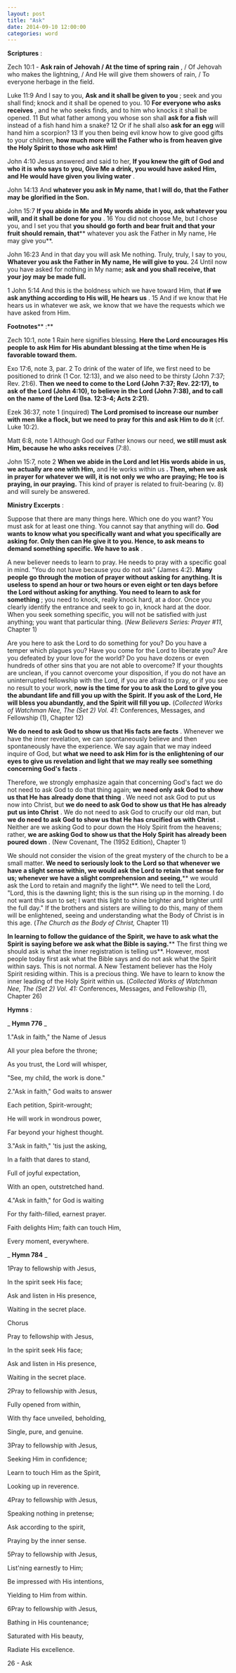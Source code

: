 ```yaml
---
layout: post
title: "Ask"
date: 2014-09-10 12:00:00
categories: word
---
```


**Scriptures** :

Zech 10:1 - **Ask rain of Jehovah / At the time of spring rain** , / Of Jehovah who makes the lightning, / And He will give them showers of rain, / To everyone herbage in the field.

Luke 11:9 And I say to you, **Ask and it shall be given to you** ; seek and you shall find; knock and it shall be opened to you. 10 **For everyone who asks receives** , and he who seeks finds, and to him who knocks it shall be opened. 11 But what father among you whose son shall **ask for a fish** will instead of a fish hand him a snake? 12 Or if he shall also **ask for an egg** will hand him a scorpion? 13 If you then being evil know how to give good gifts to your children, **how much more will the Father who is from heaven give the Holy Spirit to those who ask Him!**

John 4:10 Jesus answered and said to her, **If you knew the gift of God and who it is who says to you, Give Me a drink, you would have asked Him, and He would have given you living water** .

John 14:13 And **whatever you ask in My name, that I will do, that the Father may be glorified in the Son.**

John 15:7 **If you abide in Me and My words abide in you, ask whatever you will, and it shall be done for you** . 16 You did not choose Me, but I chose you, and I set you that **you should go forth and bear fruit and that your fruit should remain, that**** whatever you ask the Father in My name, He may give you**.

John 16:23 And in that day you will ask Me nothing. Truly, truly, I say to you, **Whatever you ask the Father in My name, He will give to you.** 24 Until now you have asked for nothing in My name; **ask and you shall receive, that your joy may be made full.**

1 John 5:14 And this is the boldness which we have toward Him, that **if we ask anything according to His will, He hears us** . 15 And if we know that He hears us in whatever we ask, we know that we have the requests which we have asked from Him.

**Footnotes**** :**

Zech 10:1, note 1 Rain here signifies blessing. **Here the Lord encourages His people to ask Him for His abundant blessing at the time when He is favorable toward them.**

Exo 17:6, note 3, par. 2 To drink of the water of life, we first need to be positioned to drink (1 Cor. 12:13), and we also need to be thirsty (John 7:37; Rev. 21:6). **Then we need to come to the Lord (John 7:37; Rev. 22:17), to ask of the Lord (John 4:10), to believe in the Lord (John 7:38), and to call on the name of the Lord (Isa. 12:3-4; Acts 2:21).**

Ezek 36:37, note 1 (inquired) **The Lord promised to increase our number with men like a flock, but we need to pray for this and ask Him to do it** (cf. Luke 10:2).

Matt 6:8, note 1 Although God our Father knows our need, **we still must ask Him, because he who asks receives** (7:8).

John 15:7, note 2 **When we abide in the Lord and let His words abide in us, we actually are one with Him,** and He works within us **. Then, when we ask in prayer for whatever we will, it is not only we who are praying; He too is praying, in our praying.** This kind of prayer is related to fruit-bearing (v. 8) and will surely be answered.

**Ministry Excerpts** :

Suppose that there are many things here. Which one do you want? You must ask for at least one thing. You cannot say that anything will do. **God wants to know what you specifically want and what you specifically are asking for. Only then can He give it to you. Hence, to ask means to demand something specific. We have to ask** .

A new believer needs to learn to pray. He needs to pray with a specific goal in mind. "You do not have because you do not ask" (James 4:2). **Many people go through the motion of prayer without asking for anything. It is useless to spend an hour or two hours or even eight or ten days before the Lord without asking for anything. You need to learn to ask for something** ; you need to knock, really knock hard, at a door. Once you clearly identify the entrance and seek to go in, knock hard at the door. When you seek something specific, you will not be satisfied with just anything; you want that particular thing. (_New Believers Series: Prayer #11_, Chapter 1)

Are you here to ask the Lord to do something for you? Do you have a temper which plagues you? Have you come for the Lord to liberate you? Are you defeated by your love for the world? Do you have dozens or even hundreds of other sins that you are not able to overcome? If your thoughts are unclean, if you cannot overcome your disposition, if you do not have an uninterrupted fellowship with the Lord, if you are afraid to pray, or if you see no result to your work, **now is the time for you to ask the Lord to give you the abundant life and fill you up with the Spirit. If you ask of the Lord, He will bless you abundantly, and the Spirit will fill you up.** (_Collected Works of Watchman Nee, The (Set 2) Vol. 41_: Conferences, Messages, and Fellowship (1), Chapter 12)

**We do need to ask God to show us that His facts are facts** . Whenever we have the inner revelation, we can spontaneously believe and then spontaneously have the experience. We say again that we may indeed inquire of God, but **what we need to ask Him for is the enlightening of our eyes to give us revelation and light that we may really see something concerning God's facts** .

Therefore, we strongly emphasize again that concerning God's fact we do not need to ask God to do that thing again; **we need only ask God to show us that He has already done that thing** . We need not ask God to put us now into Christ, but **we do need to ask God to show us that He has already put us into Christ** . We do not need to ask God to crucify our old man, but **we do need to ask God to show us that He has crucified us with Christ** . Neither are we asking God to pour down the Holy Spirit from the heavens; rather, **we are asking God to show us that the Holy Spirit has already been poured down** . (New Covenant, The (1952 Edition), Chapter 1)

We should not consider the vision of the great mystery of the church to be a small matter. **We need to seriously look to the Lord so that whenever we have a slight sense within, we would ask the Lord to retain that sense for us; whenever we have a slight comprehension and seeing,**** we would ask the Lord to retain and magnify the light**. We need to tell the Lord, "Lord, this is the dawning light; this is the sun rising up in the morning. I do not want this sun to set; I want this light to shine brighter and brighter until the full day." If the brothers and sisters are willing to do this, many of them will be enlightened, seeing and understanding what the Body of Christ is in this age. (_The Church as the Body of Christ,_ Chapter 11)

**In learning to follow the guidance of the Spirit, we have to ask what the Spirit is saying before we ask what the Bible is saying.**** The first thing we should ask is what the inner registration is telling us**. However, most people today first ask what the Bible says and do not ask what the Spirit within says. This is not normal. A New Testament believer has the Holy Spirit residing within. This is a precious thing. We have to learn to know the inner leading of the Holy Spirit within us. (_Collected Works of Watchman Nee, The (Set 2) Vol. 41:_ Conferences, Messages, and Fellowship (1), Chapter 26)

**Hymns** :

_ **Hymn 776** _

1."Ask in faith," the Name of Jesus

All your plea before the throne;

As you trust, the Lord will whisper,

"See, my child, the work is done."

2."Ask in faith," God waits to answer

Each petition, Spirit-wrought;

He will work in wondrous power,

Far beyond your highest thought.

3."Ask in faith," 'tis just the asking,

In a faith that dares to stand,

Full of joyful expectation,

With an open, outstretched hand.

4."Ask in faith," for God is waiting

For thy faith-filled, earnest prayer.

Faith delights Him; faith can touch Him,

Every moment, everywhere.

_ **Hymn 784** _

1Pray to fellowship with Jesus,

In the spirit seek His face;

Ask and listen in His presence,

Waiting in the secret place.

Chorus

Pray to fellowship with Jesus,

In the spirit seek His face;

Ask and listen in His presence,

Waiting in the secret place.

2Pray to fellowship with Jesus,

Fully opened from within,

With thy face unveiled, beholding,

Single, pure, and genuine.

3Pray to fellowship with Jesus,

Seeking Him in confidence;

Learn to touch Him as the Spirit,

Looking up in reverence.

4Pray to fellowship with Jesus,

Speaking nothing in pretense;

Ask according to the spirit,

Praying by the inner sense.

5Pray to fellowship with Jesus,

List'ning earnestly to Him;

Be impressed with His intentions,

Yielding to Him from within.

6Pray to fellowship with Jesus,

Bathing in His countenance;

Saturated with His beauty,

Radiate His excellence.

26 - Ask
